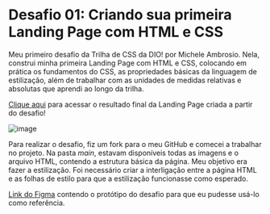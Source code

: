 # Desafio 01: Criando sua primeira Landing Page com HTML e CSS

Meu primeiro desafio da Trilha de CSS da DIO! por Michele Ambrosio. Nela, construi minha primeira Landing Page com HTML e CSS, colocando em prática os fundamentos do CSS,
as propriedades básicas da linguagem de estilização, além de trabalhar com as unidades de medidas relativas e absolutas que aprendi ao longo da trilha.

[Clique aqui](https://micheleambrosio.github.io/dio-trilha-css-desafio-01/) para acessar o resultado final da Landing Page criada a partir do desafio!

![image](https://user-images.githubusercontent.com/55519539/183538055-6cce606c-7d1d-4d15-a4be-ffeb5b37c956.png)

Para realizar o desafio, fiz um fork para o meu GitHub e comecei a trabalhar no projeto.
Na pasta *main*, estavam disponíveis todas as imagens e o arquivo HTML, contendo a estrutura básica da página. 
Meu objetivo era fazer a estilização. Foi necessário criar a interligação entre a página HTML e as folhas de estilo para que a estilização funcionasse como esperado.

[Link do Figma](https://www.figma.com/file/3PiokoJj9IhGDnNiWAJbz7/DIO---Desafio-01?node-id=2%3A6) contendo o protótipo do desafio para que eu pudesse usá-lo como referência.
